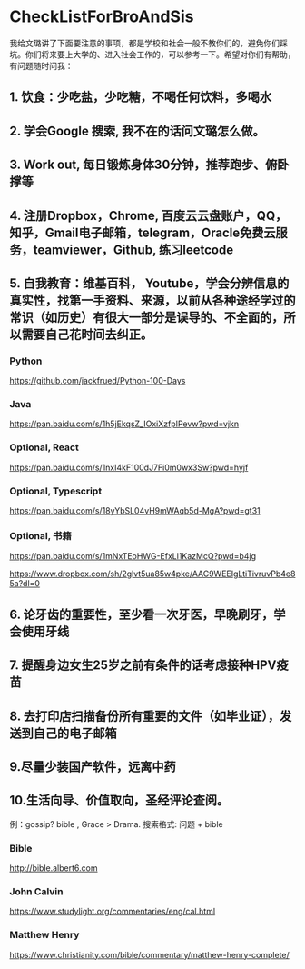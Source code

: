 # CheckListForBroAndSis

我给文璐讲了下面要注意的事项，都是学校和社会一般不教你们的，避免你们踩坑。你们将来要上大学的、进入社会工作的，可以参考一下。希望对你们有帮助，有问题随时问我：

## 1. 饮食：少吃盐，少吃糖，不喝任何饮料，多喝水

## 2. 学会Google 搜索, 我不在的话问文璐怎么做。

## 3. Work out, 每日锻炼身体30分钟，推荐跑步、俯卧撑等
## 4. 注册Dropbox，Chrome, 百度云云盘账户，QQ，知乎，Gmail电子邮箱，telegram，Oracle免费云服务，teamviewer，Github, 练习leetcode
 
## 5. 自我教育：维基百科， Youtube，学会分辨信息的真实性，找第一手资料、来源，以前从各种途经学过的常识（如历史）有很大一部分是误导的、不全面的，所以需要自己花时间去纠正。

### Python 
https://github.com/jackfrued/Python-100-Days
### Java
https://pan.baidu.com/s/1h5jEkqsZ_IOxiXzfpIPevw?pwd=vjkn
### Optional, React
https://pan.baidu.com/s/1nxI4kF100dJ7Fi0m0wx3Sw?pwd=hyjf
### Optional, Typescript
https://pan.baidu.com/s/18yYbSL04vH9mWAqb5d-MgA?pwd=gt31
### Optional, 书籍

https://pan.baidu.com/s/1mNxTEoHWG-EfxLl1KazMcQ?pwd=b4jg

https://www.dropbox.com/sh/2glvt5ua85w4pke/AAC9WEEIgLtiTivruvPb4e85a?dl=0


## 6. 论牙齿的重要性，至少看一次牙医，早晚刷牙，学会使用牙线 
## 7. 提醒身边女生25岁之前有条件的话考虑接种HPV疫苗 
## 8. 去打印店扫描备份所有重要的文件（如毕业证），发送到自己的电子邮箱 
## 9.尽量少装国产软件，远离中药  
## 10.生活向导、价值取向，圣经评论查阅。 
例：gossip? bible , Grace > Drama. 搜索格式: 问题 + bible
### Bible
http://bible.albert6.com
### John Calvin
https://www.studylight.org/commentaries/eng/cal.html
### Matthew Henry
https://www.christianity.com/bible/commentary/matthew-henry-complete/
